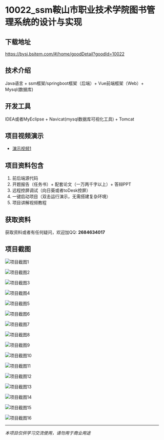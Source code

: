 # 10022_ssm鞍山市职业技术学院图书管理系统的设计与实现

## 下载地址
https://bysj.bsitem.com/#/home/goodDetail?goodId=10022

## 技术介绍
Java语言 + ssm框架/springboot框架（后端）+ Vue前端框架（Web）+ Mysql(数据库)

## 开发工具
IDEA或者MyEclipse + Navicat(mysql数据库可视化工具) + Tomcat

## 项目视频演示
- [演示视频1](https://graduation-images.oss-cn-beijing.aliyuncs.com/videos/10022/049--ssm鞍山市职业技术学院图书管理系统的设计与实现演示录像2023abo.mp4)

## 项目资料包含
1. 前后端源代码
2. 开题报告（任务书）+ 配套论文（一万两千字以上）+ 答辩PPT
3. 远程控屏调试（向日葵或者toDesk控屏）
4. 一键启动项目（双击运行演示，无需搭建复杂环境）
5. 项目讲解视频教程

## 获取资料
获取资料或者有任何疑问，欢迎加QQ: **2684634017**

## 项目截图
![项目截图1](https://graduation-images.oss-cn-beijing.aliyuncs.com/图片/10022/毕设论坛项目主图.jpg)

![项目截图2](https://graduation-images.oss-cn-beijing.aliyuncs.com/图片/10022/1.png)

![项目截图3](https://graduation-images.oss-cn-beijing.aliyuncs.com/图片/10022/2.png)

![项目截图4](https://graduation-images.oss-cn-beijing.aliyuncs.com/图片/10022/3.png)

![项目截图5](https://graduation-images.oss-cn-beijing.aliyuncs.com/图片/10022/4.png)

![项目截图6](https://graduation-images.oss-cn-beijing.aliyuncs.com/图片/10022/5.png)

![项目截图7](https://graduation-images.oss-cn-beijing.aliyuncs.com/图片/10022/6.png)

![项目截图8](https://graduation-images.oss-cn-beijing.aliyuncs.com/图片/10022/7.png)

![项目截图9](https://graduation-images.oss-cn-beijing.aliyuncs.com/图片/10022/8.png)

![项目截图10](https://graduation-images.oss-cn-beijing.aliyuncs.com/图片/10022/9.png)

![项目截图11](https://graduation-images.oss-cn-beijing.aliyuncs.com/图片/10022/10.png)

![项目截图12](https://graduation-images.oss-cn-beijing.aliyuncs.com/图片/10022/11.png)

![项目截图13](https://graduation-images.oss-cn-beijing.aliyuncs.com/图片/10022/12.png)

![项目截图14](https://graduation-images.oss-cn-beijing.aliyuncs.com/图片/10022/13.png)

![项目截图15](https://graduation-images.oss-cn-beijing.aliyuncs.com/图片/10022/14.png)

![项目截图16](https://graduation-images.oss-cn-beijing.aliyuncs.com/图片/10022/15.png)

---
*本项目仅供学习交流使用，请勿用于商业用途*
